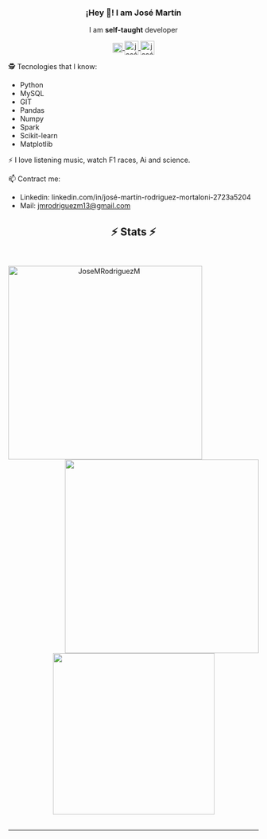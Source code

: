 <p align="center" width="300">
   </>
   <h3 align="center">¡Hey 👋! I am José Martín</h3>
</p>

<p align="center">I am <strong>self-taught</strong> developer <br />
<p align="center">
    <a href="linkedin.com/in/josé-martín-rodriguez-mortaloni-2723a5204">
    <img align="center" alt="Jose's LinkedIn" width="20px" src="https://cdn.jsdelivr.net/npm/simple-icons@v3/icons/linkedin.svg" />
  </a>
  <a href="https://twitter.com/JoseMR017" target="blank">
    <img align="center" src="https://cdn.jsdelivr.net/npm/simple-icons@3.0.1/icons/twitter.svg" alt="josé" height="28px" width="28px" />
  </a>
  <a href=mailto:"jmrodriguezm13@gmail.com" >
    <img align="center" src="https://cdn.jsdelivr.net/npm/simple-icons@3.13.0/icons/gmail.svg" alt="josé" height="28px" width="28px" />
  </a>
</p>


🕵 Tecnologies that I know: 
* Python
* MySQL 
* GIT
* Pandas
* Numpy
* Spark
* Scikit-learn
* Matplotlib


⚡ I love listening music, watch F1 races, Ai and science.


📫 Contract me: 
   * Linkedin: linkedin.com/in/josé-martín-rodriguez-mortaloni-2723a5204
   * Mail: jmrodriguezm13@gmail.com

<h2 align="center">⚡ Stats ⚡</h2>
<br>
<p align=center>
  <div align=center>
    <a href="https://github.com/denvercoder1/github-readme-streak-stats" title="Go to Source">
      <img align="left" width=390 src="https://github-readme-streak-stats.herokuapp.com/?user=JoseMRodriguezM&theme=react&border=61dafb&hide_border=true" alt="JoseMRodriguezM" />
    </a>
    <a href="https://github.com/JoseMRodriguezM/github-readme-stats" title="Go to Source">
      <img align="right" width=390 src="https://github-readme-stats.vercel.app/api?username=JoseMRodriguezM&show_icons=true&theme=react&border_color=61dafb&hide_border=true" />
    </a>
  </div>
  <br><br><br><br><br><br><br><br><br>
  <div align=center>
    <a href="https://github.com/JoseMRodriguezM/github-readme-stats">
      <img width=325 align="center" src="https://github-readme-stats.vercel.app/api/top-langs/?username=JoseMRodriguezM&hide=c%23-C%2b%2b,Cuda&title_color=61dafb&text_color=ffffff&icon_color=61dafb&bg_color=20232a&langs_count=8&layout=compact&border_color=61dafb&hide_border=true" />
    </a>
  </div>
  <br>

<hr>

<!--
**JoseMRodriguezM/JoseMRodriguezM** is a ✨ _special_ ✨ repository because its `README.md` (this file) appears on your GitHub profile.

Here are some ideas to get you started:

- 🔭 I’m currently working on ...
-  I’m currently learning ...
- 👯 I’m looking to collaborate on ...
- 🤔 I’m looking for help with ...
- 💬 Ask me about ...
- 📫 How to reach me: ...
- 😄 Pronouns: ...
-  Fun fact: ...
-->
